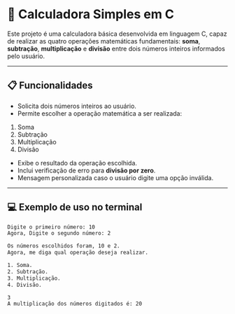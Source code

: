 # 🧮 Calculadora Simples em C

Este projeto é uma calculadora básica desenvolvida em linguagem C, capaz de realizar as quatro operações matemáticas fundamentais: **soma**, **subtração**, **multiplicação** e **divisão** entre dois números inteiros informados pelo usuário.

---

## 📋 Funcionalidades

- Solicita dois números inteiros ao usuário.
- Permite escolher a operação matemática a ser realizada:
01. Soma
02. Subtração
03. Multiplicação
04. Divisão
- Exibe o resultado da operação escolhida.
- Inclui verificação de erro para **divisão por zero**.
- Mensagem personalizada caso o usuário digite uma opção inválida.

---

## 💻 Exemplo de uso no terminal

```bash
Digite o primeiro número: 10
Agora, Digite o segundo número: 2

Os números escolhidos foram, 10 e 2.
Agora, me diga qual operação deseja realizar.

1. Soma.
2. Subtração. 
3. Multiplicação. 
4. Divisão.

3
A multiplicação dos números digitados é: 20
